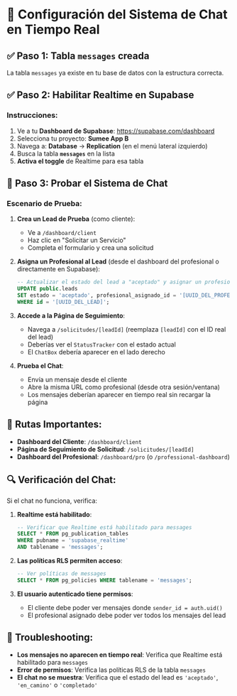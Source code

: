 # 🚀 Configuración del Sistema de Chat en Tiempo Real

## ✅ Paso 1: Tabla `messages` creada

La tabla `messages` ya existe en tu base de datos con la estructura correcta.

## ✅ Paso 2: Habilitar Realtime en Supabase

### Instrucciones:

1. Ve a tu **Dashboard de Supabase**: https://supabase.com/dashboard
2. Selecciona tu proyecto: **Sumee App B**
3. Navega a: **Database** → **Replication** (en el menú lateral izquierdo)
4. Busca la tabla **`messages`** en la lista
5. **Activa el toggle** de Realtime para esa tabla

## 🧪 Paso 3: Probar el Sistema de Chat

### Escenario de Prueba:

1. **Crea un Lead de Prueba** (como cliente):

   - Ve a `/dashboard/client`
   - Haz clic en "Solicitar un Servicio"
   - Completa el formulario y crea una solicitud

2. **Asigna un Profesional al Lead** (desde el dashboard del profesional o directamente en Supabase):

   ```sql
   -- Actualizar el estado del lead a "aceptado" y asignar un profesional
   UPDATE public.leads
   SET estado = 'aceptado', profesional_asignado_id = '[UUID_DEL_PROFESIONAL]'
   WHERE id = '[UUID_DEL_LEAD]';
   ```

3. **Accede a la Página de Seguimiento**:

   - Navega a `/solicitudes/[leadId]` (reemplaza `[leadId]` con el ID real del lead)
   - Deberías ver el `StatusTracker` con el estado actual
   - El `ChatBox` debería aparecer en el lado derecho

4. **Prueba el Chat**:
   - Envía un mensaje desde el cliente
   - Abre la misma URL como profesional (desde otra sesión/ventana)
   - Los mensajes deberían aparecer en tiempo real sin recargar la página

## 📍 Rutas Importantes:

- **Dashboard del Cliente**: `/dashboard/client`
- **Página de Seguimiento de Solicitud**: `/solicitudes/[leadId]`
- **Dashboard del Profesional**: `/dashboard/pro` (o `/professional-dashboard`)

## 🔍 Verificación del Chat:

Si el chat no funciona, verifica:

1. **Realtime está habilitado**:

   ```sql
   -- Verificar que Realtime está habilitado para messages
   SELECT * FROM pg_publication_tables
   WHERE pubname = 'supabase_realtime'
   AND tablename = 'messages';
   ```

2. **Las políticas RLS permiten acceso**:

   ```sql
   -- Ver políticas de messages
   SELECT * FROM pg_policies WHERE tablename = 'messages';
   ```

3. **El usuario autenticado tiene permisos**:
   - El cliente debe poder ver mensajes donde `sender_id = auth.uid()`
   - El profesional asignado debe poder ver todos los mensajes del lead

## 🐛 Troubleshooting:

- **Los mensajes no aparecen en tiempo real**: Verifica que Realtime está habilitado para `messages`
- **Error de permisos**: Verifica las políticas RLS de la tabla `messages`
- **El chat no se muestra**: Verifica que el estado del lead es `'aceptado'`, `'en_camino'` o `'completado'`
